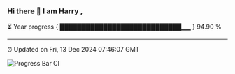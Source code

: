 ### Hi there 👋 I am Harry , 

⏳ Year progress { ████████████████████████████▁▁ } 94.90 %

---

⏰ Updated on Fri, 13 Dec 2024 07:46:07 GMT

![Progress Bar CI](https://github.com/duykhang68/duykhang68/workflows/Progress%20Bar%20CI/badge.svg)
